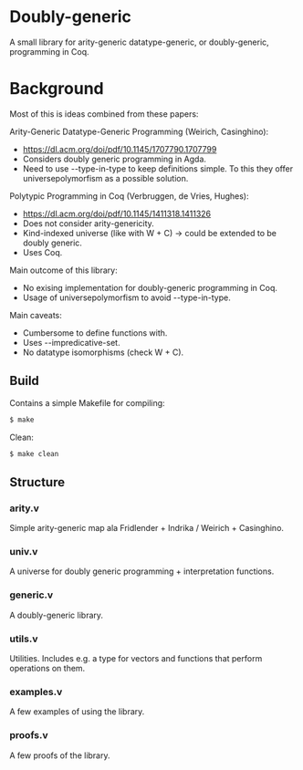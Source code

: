 # Doubly-generic

A small library for arity-generic datatype-generic, or doubly-generic, programming in Coq.

# Background

Most of this is ideas combined from these papers:

Arity-Generic Datatype-Generic Programming (Weirich, Casinghino):
- https://dl.acm.org/doi/pdf/10.1145/1707790.1707799
- Considers doubly generic programming in Agda.
- Need to use --type-in-type to keep definitions simple. To this they offer universepolymorfism as a possible solution.

Polytypic Programming in Coq (Verbruggen, de Vries, Hughes):
- https://dl.acm.org/doi/pdf/10.1145/1411318.1411326
- Does not consider arity-genericity.
- Kind-indexed universe (like with W + C) -> could be extended to be doubly generic.
- Uses Coq.

Main outcome of this library:

- No exising implementation for doubly-generic programming in Coq.
- Usage of universepolymorfism to avoid --type-in-type.

Main caveats:

- Cumbersome to define functions with.
- Uses --impredicative-set.
- No datatype isomorphisms (check W + C).

## Build

Contains a simple Makefile for compiling:
```bash
$ make
```

Clean:
```bash
$ make clean
```

## Structure

### arity.v

Simple arity-generic map ala Fridlender + Indrika / Weirich + Casinghino.

### univ.v

A universe for doubly generic programming + interpretation functions.

### generic.v

A doubly-generic library.

### utils.v

Utilities. Includes e.g. a type for vectors and functions that
perform operations on them.

### examples.v

A few examples of using the library.

### proofs.v

A few proofs of the library.

